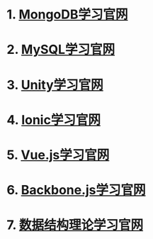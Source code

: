 # 1. [MongoDB学习官网](http://www.runoob.com/mongodb/mongodb-tutorial.html)
# 2. [MySQL学习官网](https://www.yiibai.com/mysql/)
# 3. [Unity学习官网](https://unity3d.com/cn/learn)
# 4. [Ionic学习官网](https://ionicframework.com/docs/components/)
# 5. [Vue.js学习官网](https://cn.vuejs.org/v2/guide/)
# 6. [Backbone.js学习官网](http://www.css88.com/doc/backbone/)
# 7. [数据结构理论学习官网](https://blog.csdn.net/qq_31196849/article/details/78529724)
